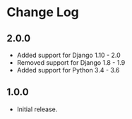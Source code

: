 Change Log
==========


2.0.0
-----

* Added support for Django 1.10 - 2.0
* Removed support for Django 1.8 - 1.9
* Added support for Python 3.4 - 3.6


1.0.0
-----

* Initial release.
